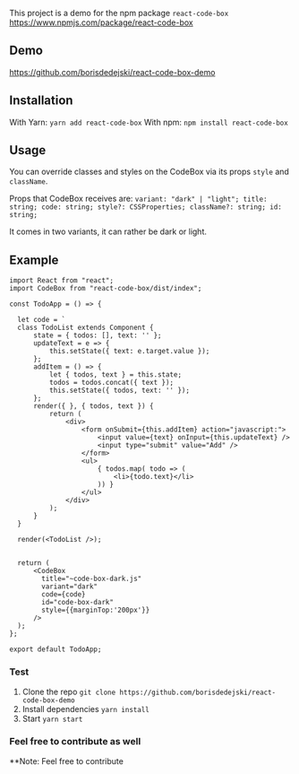 This project is a demo for the npm package `react-code-box` https://www.npmjs.com/package/react-code-box 


## Demo
https://github.com/borisdedejski/react-code-box-demo
## Installation
With Yarn:
`yarn add react-code-box`
With npm:
`npm install react-code-box`

## Usage
You can override classes and styles on the CodeBox via its props `style` and `className`.

Props that CodeBox receives are: 
 `variant: "dark" | "light";
  title: string;
  code: string;
  style?: CSSProperties;
  className?: string;
  id: string;`

It comes in two variants, it can rather be dark or light. 

## Example
```
import React from "react";
import CodeBox from "react-code-box/dist/index";

const TodoApp = () => {

  let code = `
  class TodoList extends Component {
      state = { todos: [], text: '' };
      updateText = e => {
          this.setState({ text: e.target.value });
      };
      addItem = () => {
          let { todos, text } = this.state;
          todos = todos.concat({ text });
          this.setState({ todos, text: '' });
      };
      render({ }, { todos, text }) {
          return (
              <div>
                  <form onSubmit={this.addItem} action="javascript:">
                      <input value={text} onInput={this.updateText} />
                      <input type="submit" value="Add" />
                  </form>
                  <ul>
                      { todos.map( todo => (
                          <li>{todo.text}</li>
                      )) }
                  </ul>
              </div>
          );
      }
  }
  
  render(<TodoList />);


  return (
      <CodeBox
        title="~code-box-dark.js"
        variant="dark"
        code={code}
        id="code-box-dark"
        style={{marginTop:'200px'}}
      />
  );
};

export default TodoApp;
```

### Test
1. Clone the repo
`git clone https://github.com/borisdedejski/react-code-box-demo`
2. Install dependencies
`yarn install` 
3. Start
`yarn start`

### Feel free to contribute as well

**Note: Feel free to contribute

